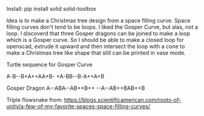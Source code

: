 Install:
pip install solid solid-toolbox

Idea is to make a Christmas tree design from a space filling curve.
Space filling curves don't tend to be loops.
I liked the Gosper Curve, but alas, not a loop.
I discoverd that three Gosper dragons can be joined to make a loop which is a Gosper curve.
So I should be able to make a closed loop for openscad, extrude it upward and then intersect the loop with a cone to make a Christmas tree like shape that still can be printed in vase mode.

Turtle sequence for Gosper Curve

A-B--B+A++AA+B-
+A-BB--B-A++A+B

Gosper Dragon
A--ABA--AB++B++
--A--AB++BAB++B

Triple flowsnake from:
https://blogs.scientificamerican.com/roots-of-unity/a-few-of-my-favorite-spaces-space-filling-curves/
